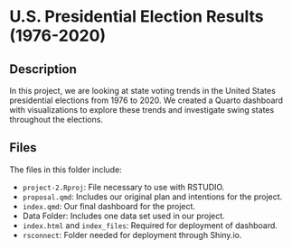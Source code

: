 # U.S. Presidential Election Results (1976-2020)

## Description

In this project, we are looking at state voting trends in the United States presidential elections from 1976 to 2020. We created a Quarto dashboard with visualizations to explore these trends and investigate swing states throughout the elections. 

## Files

The files in this folder include:

- `project-2.Rproj`: File necessary to use with RSTUDIO.
- `proposal.qmd`: Includes our original plan and intentions for the project. 
- `index.qmd`: Our final dashboard for the project.
- Data Folder: Includes one data set used in our project. 
- `index.html` and `index_files`: Required for deployment of dashboard.
- `rsconnect`: Folder needed for deployment through Shiny.io. 

